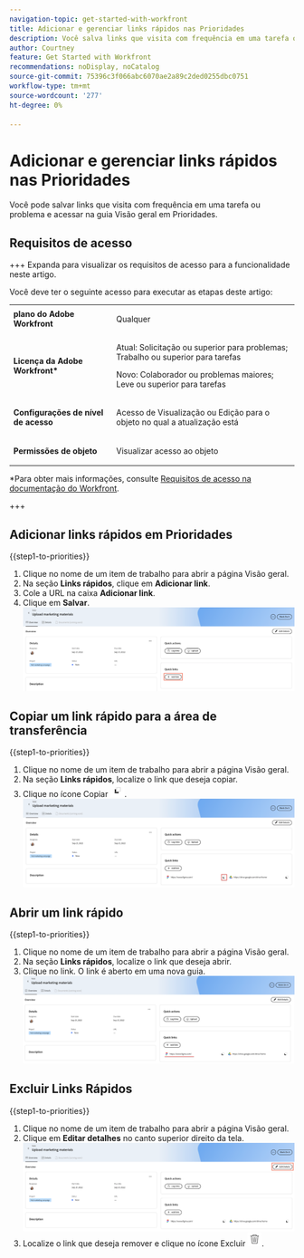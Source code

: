 ```yaml
---
navigation-topic: get-started-with-workfront
title: Adicionar e gerenciar links rápidos nas Prioridades
description: Você salva links que visita com frequência em uma tarefa ou problema em Prioridades.
author: Courtney
feature: Get Started with Workfront
recommendations: noDisplay, noCatalog
source-git-commit: 75396c3f066abc6070ae2a89c2ded0255dbc0751
workflow-type: tm+mt
source-wordcount: '277'
ht-degree: 0%

---
```



# Adicionar e gerenciar links rápidos nas Prioridades

Você pode salvar links que visita com frequência em uma tarefa ou problema e acessar na guia Visão geral em Prioridades.

## Requisitos de acesso

+++ Expanda para visualizar os requisitos de acesso para a funcionalidade neste artigo.

Você deve ter o seguinte acesso para executar as etapas deste artigo:

<table style="table-layout:auto"> 
 <col> 
 </col> 
 <col> 
 </col> 
 <tbody> 
  <tr> 
   <td role="rowheader"><strong>plano do Adobe Workfront</strong></td> 
   <td> <p>Qualquer</p> </td> 
  </tr> 
  <tr> 
   <td role="rowheader"><strong>Licença da Adobe Workfront*</strong></td> 
   <td> 
   <p>Atual: Solicitação ou superior para problemas; Trabalho ou superior para tarefas</p>
   <p>Novo: Colaborador ou problemas maiores; Leve ou superior para tarefas</p> 
   </td> 
  </tr> 
  <tr> 
   <td role="rowheader"><strong>Configurações de nível de acesso</strong></td> 
   <td> <p>Acesso de Visualização ou Edição para o objeto no qual a atualização está</p></td> 
  </tr> 
  <tr> 
   <td role="rowheader"><strong>Permissões de objeto</strong></td> 
   <td> <p>Visualizar acesso ao objeto</p></td> 
  </tr> 
 </tbody> 
</table>

*Para obter mais informações, consulte [Requisitos de acesso na documentação do Workfront](/help/quicksilver/administration-and-setup/add-users/access-levels-and-object-permissions/access-level-requirements-in-documentation.md).

+++

## Adicionar links rápidos em Prioridades

{{step1-to-priorities}}

1. Clique no nome de um item de trabalho para abrir a página Visão geral.
1. Na seção **Links rápidos**, clique em **Adicionar link**.
1. Cole a URL na caixa **Adicionar link**.
1. Clique em **Salvar**.
   ![](assets/add-link.png)

## Copiar um link rápido para a área de transferência

{{step1-to-priorities}}

1. Clique no nome de um item de trabalho para abrir a página Visão geral.
1. Na seção **Links rápidos**, localize o link que deseja copiar.
1. Clique no ícone Copiar ![](assets/copy-icon.png).
   ![](assets/copy-link.png)

## Abrir um link rápido

{{step1-to-priorities}}

1. Clique no nome de um item de trabalho para abrir a página Visão geral.
1. Na seção **Links rápidos**, localize o link que deseja abrir.
1. Clique no link. O link é aberto em uma nova guia.
   ![](assets/open-link.png)

## Excluir Links Rápidos

{{step1-to-priorities}}

1. Clique no nome de um item de trabalho para abrir a página Visão geral.
1. Clique em **Editar detalhes** no canto superior direito da tela.
   ![](assets/edit-details.png)
1. Localize o link que deseja remover e clique no ícone Excluir ![](assets/delete-icon.png).